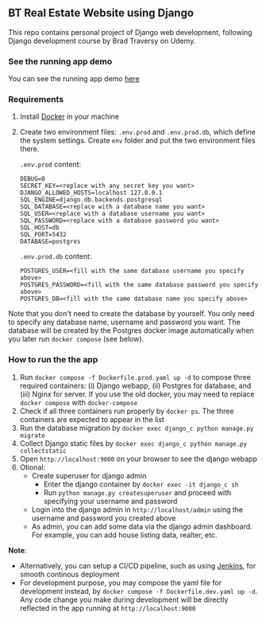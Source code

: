 ## BT Real Estate Website using Django
This repo contains personal project of Django web development, following Django development course by Brad Traversy on Udemy.

### See the running app demo
You can see the running app demo [here](http://52.63.44.101:9000/)

### Requirements
1. Install [Docker](https://docs.docker.com/engine/install/) in your machine
2. Create two environment files: `.env.prod` and `.env.prod.db`, which define the system settings. Create  `env` folder and put the two environment files there.
   
    `.env.prod` content:
    ```
    DEBUG=0
    SECRET_KEY=<replace with any secret key you want>
    DJANGO_ALLOWED_HOSTS=localhost 127.0.0.1
    SQL_ENGINE=django.db.backends.postgresql
    SQL_DATABASE=<replace with a database name you want>
    SQL_USER=<replace with a database username you want>
    SQL_PASSWORD=<replace with a database password you want>
    SQL_HOST=db
    SQL_PORT=5432
    DATABASE=postgres
    ```
    `.env.prod.db` content:
    ```
    POSTGRES_USER=<fill with the same database username you specify above>
    POSTGRES_PASSWORD=<fill with the same database password you specify above>
    POSTGRES_DB=<fill with the same database name you specify above>
    ```
Note that you don't need to create the database by yourself. You only need to specify any database name, username and password you want. The database will be created by the Postgres docker image automatically when you later run `docker compose` (see below). 

### How to run the the app
1. Run `docker compose -f Dockerfile.prod.yaml up -d` to compose three required containers: (i) Django webapp, (ii) Postgres for database, and (iii) Nginx for server. If you use the old docker, you may need to replace `docker compose` with `docker-compose`
2. Check if all three containers run properly by `docker ps`. The three containers are expected to appear in the list
3. Run the database migration by `docker exec django_c python manage.py migrate`
4. Collect Django static files by `docker exec django_c python manage.py collectstatic`
5. Open `http://localhost:9000` on your browser to see the django webapp
6. Otional: 
    * Create superuser for django admin
      * Enter the django container by `docker exec -it django_c sh`
      * Run `python manage.py createsuperuser` and proceed with specifying your username and password
    * Login into the django admin in `http://localhost/admin` using the username and password you created above
    * As admin, you can add some data via the django admin dashboard. For example, you can add house listing data, realter, etc.

**Note**: 
* Alternatively, you can setup a CI/CD pipeline, such as using [Jenkins](https://www.jenkins.io/), for smooth continous deployment
* For development purpose, you may compose the yaml file for development instead, by `docker compose -f Dockerfile.dev.yaml up -d`. Any code change you make during development will be directly reflected in the app running at `http://localhost:9000`

